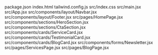 package.json
index.html
tailwind.config.js
src/index.css
src/main.jsx
src/App.jsx
src/components/layout/Navbar.jsx
src/components/layout/Footer.jsx
src/pages/HomePage.jsx
src/components/sections/HeroSection.jsx
src/components/sections/CtaSection.jsx
src/components/cards/ServiceCard.jsx
src/components/cards/TestimonialCard.jsx
src/components/cards/BlogCard.jsx
src/components/forms/Newsletter.jsx
src/pages/ServicesPage.jsx
src/pages/BlogPage.jsx
